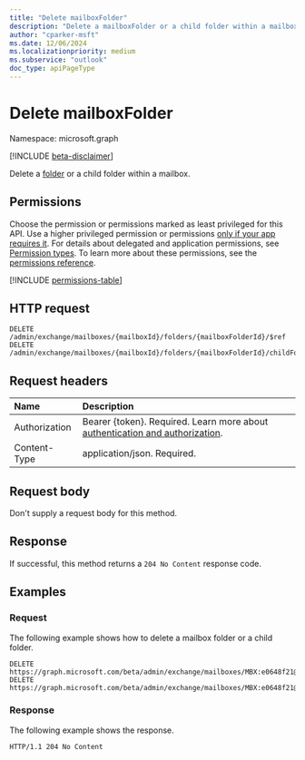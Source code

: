 ```yaml
---
title: "Delete mailboxFolder"
description: "Delete a mailboxFolder or a child folder within a mailbox."
author: "cparker-msft"
ms.date: 12/06/2024
ms.localizationpriority: medium
ms.subservice: "outlook"
doc_type: apiPageType
---
```


# Delete mailboxFolder

Namespace: microsoft.graph

[!INCLUDE [beta-disclaimer](../../includes/beta-disclaimer.md)]

Delete a [folder](../resources/mailboxfolder.md) or a child folder within a mailbox.

## Permissions

Choose the permission or permissions marked as least privileged for this API. Use a higher privileged permission or permissions [only if your app requires it](/graph/permissions-overview#best-practices-for-using-microsoft-graph-permissions). For details about delegated and application permissions, see [Permission types](/graph/permissions-overview#permission-types). To learn more about these permissions, see the [permissions reference](/graph/permissions-reference).

<!-- {
  "blockType": "permissions",
  "name": "mailbox-delete-folders-permissions"
}
-->
[!INCLUDE [permissions-table](../includes/permissions/mailbox-delete-folders-permissions.md)]

## HTTP request

<!-- {
  "blockType": "ignored"
}
-->
``` http
DELETE /admin/exchange/mailboxes/{mailboxId}/folders/{mailboxFolderId}/$ref
DELETE /admin/exchange/mailboxes/{mailboxId}/folders/{mailboxFolderId}/childFolders/{mailboxFolderId}/$ref
```

## Request headers

|Name|Description|
|:---|:---|
|Authorization|Bearer {token}. Required. Learn more about [authentication and authorization](/graph/auth/auth-concepts).|
|Content-Type|application/json. Required.|

## Request body

Don't supply a request body for this method.

## Response

If successful, this method returns a `204 No Content` response code.

## Examples

### Request

The following example shows how to delete a mailbox folder or a child folder.
<!-- {
  "blockType": "request",
  "name": "delete_mailboxfolder"
}
-->
``` http
DELETE https://graph.microsoft.com/beta/admin/exchange/mailboxes/MBX:e0648f21@aab09c93/folders/{id}
DELETE https://graph.microsoft.com/beta/admin/exchange/mailboxes/MBX:e0648f21@aab09c93/folders/inbox/childFolders/{id}
```

### Response

The following example shows the response.

<!-- {
  "blockType": "response",
  "truncated": true
}
-->
``` http
HTTP/1.1 204 No Content
```
